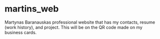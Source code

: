 # martins_web
Martynas Baranauskas professional website that has my contacts, resume (work history), and project. This will be on the QR code made on my business cards.
